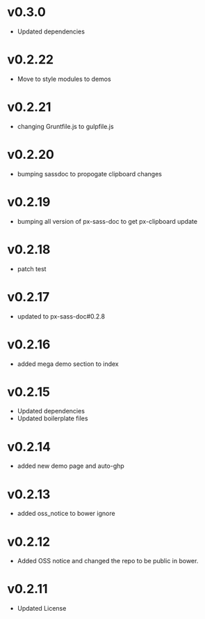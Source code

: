v0.3.0
==================
* Updated dependencies

v0.2.22
==================
* Move to style modules to demos

v0.2.21
==================
* changing Gruntfile.js to gulpfile.js


v0.2.20
==================
* bumping sassdoc to propogate clipboard changes


v0.2.19
==================
* bumping all version of px-sass-doc to get px-clipboard update


v0.2.18
==================
* patch test

v0.2.17
==============================
* updated to px-sass-doc#0.2.8

v0.2.16
==============================
* added mega demo section to index

v0.2.15
==============================
* Updated dependencies
* Updated boilerplate files

v0.2.14
==============================
* added new demo page and auto-ghp

v0.2.13
==============================
* added oss_notice to bower ignore

v0.2.12
==============================
* Added OSS notice and changed the repo to be public in bower.

v0.2.11
===================
* Updated License
